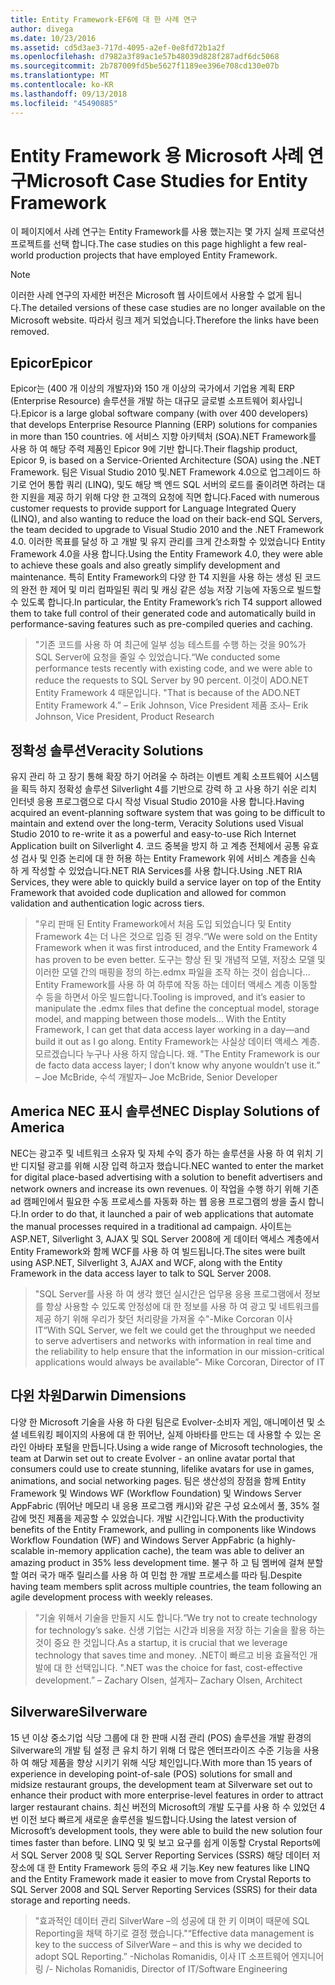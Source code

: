 ```yaml
---
title: Entity Framework-EF6에 대 한 사례 연구
author: divega
ms.date: 10/23/2016
ms.assetid: cd5d3ae3-717d-4095-a2ef-0e8fd72b1a2f
ms.openlocfilehash: d7982a3f89ac1e57b48039d828f287adf6dc5068
ms.sourcegitcommit: 2b787009fd5be5627f1189ee396e708cd130e07b
ms.translationtype: MT
ms.contentlocale: ko-KR
ms.lasthandoff: 09/13/2018
ms.locfileid: "45490885"
---
```

# <a name="microsoft-case-studies-for-entity-framework"></a><span data-ttu-id="bd494-102">Entity Framework 용 Microsoft 사례 연구</span><span class="sxs-lookup"><span data-stu-id="bd494-102">Microsoft Case Studies for Entity Framework</span></span>
<span data-ttu-id="bd494-103">이 페이지에서 사례 연구는 Entity Framework를 사용 했는지는 몇 가지 실제 프로덕션 프로젝트를 선택 합니다.</span><span class="sxs-lookup"><span data-stu-id="bd494-103">The case studies on this page highlight a few real-world production projects that have employed Entity Framework.</span></span>
> [!NOTE]
> <span data-ttu-id="bd494-104">이러한 사례 연구의 자세한 버전은 Microsoft 웹 사이트에서 사용할 수 없게 됩니다.</span><span class="sxs-lookup"><span data-stu-id="bd494-104">The detailed versions of these case studies are no longer available on the Microsoft website.</span></span> <span data-ttu-id="bd494-105">따라서 링크 제거 되었습니다.</span><span class="sxs-lookup"><span data-stu-id="bd494-105">Therefore the links have been removed.</span></span>

## <a name="epicor"></a><span data-ttu-id="bd494-106">Epicor</span><span class="sxs-lookup"><span data-stu-id="bd494-106">Epicor</span></span>
<span data-ttu-id="bd494-107">Epicor는 (400 개 이상의 개발자)와 150 개 이상의 국가에서 기업용 계획 ERP (Enterprise Resource) 솔루션을 개발 하는 대규모 글로벌 소프트웨어 회사입니다.</span><span class="sxs-lookup"><span data-stu-id="bd494-107">Epicor is a large global software company (with over 400 developers) that develops Enterprise Resource Planning (ERP) solutions for companies in more than 150 countries.</span></span>
<span data-ttu-id="bd494-108">에 서비스 지향 아키텍처 (SOA).NET Framework를 사용 하 여 해당 주력 제품인 Epicor 9에 기반 합니다.</span><span class="sxs-lookup"><span data-stu-id="bd494-108">Their flagship product, Epicor 9, is based on a Service-Oriented Architecture (SOA) using the .NET Framework.</span></span>
<span data-ttu-id="bd494-109">팀은 Visual Studio 2010 및.NET Framework 4.0으로 업그레이드 하기로 언어 통합 쿼리 (LINQ), 및도 해당 백 엔드 SQL 서버의 로드를 줄이려면 하려는 대 한 지원을 제공 하기 위해 다양 한 고객의 요청에 직면 합니다.</span><span class="sxs-lookup"><span data-stu-id="bd494-109">Faced with numerous customer requests to provide support for Language Integrated Query (LINQ), and also wanting to reduce the load on their back-end SQL Servers, the team decided to upgrade to Visual Studio 2010 and the .NET Framework 4.0.</span></span>
<span data-ttu-id="bd494-110">이러한 목표를 달성 하 고 개발 및 유지 관리를 크게 간소화할 수 있었습니다 Entity Framework 4.0을 사용 합니다.</span><span class="sxs-lookup"><span data-stu-id="bd494-110">Using the Entity Framework 4.0, they were able to achieve these goals and also greatly simplify development and maintenance.</span></span>
<span data-ttu-id="bd494-111">특히 Entity Framework의 다양 한 T4 지원을 사용 하는 생성 된 코드의 완전 한 제어 및 미리 컴파일된 쿼리 및 캐싱 같은 성능 저장 기능에 자동으로 빌드할 수 있도록 합니다.</span><span class="sxs-lookup"><span data-stu-id="bd494-111">In particular, the Entity Framework’s rich T4 support allowed them to take full control of their generated code and automatically build in performance-saving features such as pre-compiled queries and caching.</span></span>

> <span data-ttu-id="bd494-112">"기존 코드를 사용 하 여 최근에 일부 성능 테스트를 수행 하는 것을 90%가 SQL Server에 요청을 줄일 수 있었습니다.</span><span class="sxs-lookup"><span data-stu-id="bd494-112">“We conducted some performance tests recently with existing code, and we were able to reduce the requests to SQL Server by 90 percent.</span></span>
<span data-ttu-id="bd494-113">이것이 ADO.NET Entity Framework 4 때문입니다. "</span><span class="sxs-lookup"><span data-stu-id="bd494-113">That is because of the ADO.NET Entity Framework 4.”</span></span> <span data-ttu-id="bd494-114">– Erik Johnson, Vice President 제품 조사</span><span class="sxs-lookup"><span data-stu-id="bd494-114">– Erik Johnson, Vice President, Product Research</span></span>  

## <a name="veracity-solutions"></a><span data-ttu-id="bd494-115">정확성 솔루션</span><span class="sxs-lookup"><span data-stu-id="bd494-115">Veracity Solutions</span></span>
<span data-ttu-id="bd494-116">유지 관리 하 고 장기 통해 확장 하기 어려울 수 하려는 이벤트 계획 소프트웨어 시스템을 획득 하지 정확성 솔루션 Silverlight 4를 기반으로 강력 하 고 사용 하기 쉬운 리치 인터넷 응용 프로그램으로 다시 작성 Visual Studio 2010을 사용 합니다.</span><span class="sxs-lookup"><span data-stu-id="bd494-116">Having acquired an event-planning software system that was going to be difficult to maintain and extend over the long-term, Veracity Solutions used Visual Studio 2010 to re-write it as a powerful and easy-to-use Rich Internet Application built on Silverlight 4.</span></span>
<span data-ttu-id="bd494-117">코드 중복을 방지 하 고 계층 전체에서 공통 유효성 검사 및 인증 논리에 대 한 허용 하는 Entity Framework 위에 서비스 계층을 신속 하 게 작성할 수 있었습니다.NET RIA Services를 사용 합니다.</span><span class="sxs-lookup"><span data-stu-id="bd494-117">Using .NET RIA Services, they were able to quickly build a service layer on top of the Entity Framework that avoided code duplication and allowed for common validation and authentication logic across tiers.</span></span>  

> <span data-ttu-id="bd494-118">"우리 판매 된 Entity Framework에서 처음 도입 되었습니다 및 Entity Framework 4는 더 나은 것으로 입증 된 경우.</span><span class="sxs-lookup"><span data-stu-id="bd494-118">“We were sold on the Entity Framework when it was first introduced, and the Entity Framework 4 has proven to be even better.</span></span>
<span data-ttu-id="bd494-119">도구는 향상 된 및 개념적 모델, 저장소 모델 및 이러한 모델 간의 매핑을 정의 하는.edmx 파일을 조작 하는 것이 쉽습니다... Entity Framework를 사용 하 여 하루에 작동 하는 데이터 액세스 계층 이동할 수 등을 하면서 아웃 빌드합니다.</span><span class="sxs-lookup"><span data-stu-id="bd494-119">Tooling is improved, and it’s easier to manipulate the .edmx files that define the conceptual model, storage model, and mapping between those models... With the Entity Framework, I can get that data access layer working in a day—and build it out as I go along.</span></span>
<span data-ttu-id="bd494-120">Entity Framework는 사실상 데이터 액세스 계층. 모르겠습니다 누구나 사용 하지 않습니다. 왜. "</span><span class="sxs-lookup"><span data-stu-id="bd494-120">The Entity Framework is our de facto data access layer; I don’t know why anyone wouldn’t use it.”</span></span> <span data-ttu-id="bd494-121">– Joe McBride, 수석 개발자</span><span class="sxs-lookup"><span data-stu-id="bd494-121">– Joe McBride, Senior Developer</span></span>

## <a name="nec-display-solutions-of-america"></a><span data-ttu-id="bd494-122">America NEC 표시 솔루션</span><span class="sxs-lookup"><span data-stu-id="bd494-122">NEC Display Solutions of America</span></span>
<span data-ttu-id="bd494-123">NEC는 광고주 및 네트워크 소유자 및 자체 수익 증가 하는 솔루션을 사용 하 여 위치 기반 디지털 광고를 위해 시장 입력 하고자 했습니다.</span><span class="sxs-lookup"><span data-stu-id="bd494-123">NEC wanted to enter the market for digital place-based advertising with a solution to benefit advertisers and network owners and increase its own revenues.</span></span>
<span data-ttu-id="bd494-124">이 작업을 수행 하기 위해 기존 ad 캠페인에서 필요한 수동 프로세스를 자동화 하는 웹 응용 프로그램의 쌍을 출시 합니다.</span><span class="sxs-lookup"><span data-stu-id="bd494-124">In order to do that, it launched a pair of web applications that automate the manual processes required in a traditional ad campaign.</span></span>
<span data-ttu-id="bd494-125">사이트는 ASP.NET, Silverlight 3, AJAX 및 SQL Server 2008에 게 데이터 액세스 계층에서 Entity Framework와 함께 WCF를 사용 하 여 빌드됩니다.</span><span class="sxs-lookup"><span data-stu-id="bd494-125">The sites were built using ASP.NET, Silverlight 3, AJAX and WCF, along with the Entity Framework in the data access layer to talk to SQL Server 2008.</span></span>

> <span data-ttu-id="bd494-126">"SQL Server를 사용 하 여 생각 했던 실시간은 업무용 응용 프로그램에서 정보를 항상 사용할 수 있도록 안정성에 대 한 정보를 사용 하 여 광고 및 네트워크를 제공 하기 위해 우리가 찾던 처리량을 가져올 수"-Mike Corcoran 이사 IT</span><span class="sxs-lookup"><span data-stu-id="bd494-126">“With SQL Server, we felt we could get the throughput we needed to serve advertisers and networks with information in real time and the reliability to help ensure that the information in our mission-critical applications would always be available”- Mike Corcoran, Director of IT</span></span>

## <a name="darwin-dimensions"></a><span data-ttu-id="bd494-127">다윈 차원</span><span class="sxs-lookup"><span data-stu-id="bd494-127">Darwin Dimensions</span></span>
<span data-ttu-id="bd494-128">다양 한 Microsoft 기술을 사용 하 다윈 팀은로 Evolver-소비자 게임, 애니메이션 및 소셜 네트워킹 페이지의 사용에 대 한 뛰어난, 실제 아바타를 만드는 데 사용할 수 있는 온라인 아바타 포털을 만듭니다.</span><span class="sxs-lookup"><span data-stu-id="bd494-128">Using a wide range of Microsoft technologies, the team at Darwin set out to create Evolver - an online avatar portal that consumers could use to create stunning, lifelike avatars for use in games, animations, and social networking pages.</span></span>
<span data-ttu-id="bd494-129">팀은 생산성의 장점을 함께 Entity Framework 및 Windows WF (Workflow Foundation) 및 Windows Server AppFabric (뛰어난 메모리 내 응용 프로그램 캐시)와 같은 구성 요소에서 풀, 35% 절감에 멋진 제품을 제공할 수 있었습니다. 개발 시간입니다.</span><span class="sxs-lookup"><span data-stu-id="bd494-129">With the productivity benefits of the Entity Framework, and pulling in components like Windows Workflow Foundation (WF) and Windows Server AppFabric (a highly-scalable in-memory application cache), the team was able to deliver an amazing product in 35% less development time.</span></span>
<span data-ttu-id="bd494-130">불구 하 고 팀 멤버에 걸쳐 분할할 여러 국가 매주 릴리스를 사용 하 여 민첩 한 개발 프로세스를 따라 팀.</span><span class="sxs-lookup"><span data-stu-id="bd494-130">Despite having team members split across multiple countries, the team following an agile development process with weekly releases.</span></span>

 > <span data-ttu-id="bd494-131">"기술 위해서 기술을 만들지 시도 합니다.</span><span class="sxs-lookup"><span data-stu-id="bd494-131">“We try not to create technology for technology’s sake.</span></span> <span data-ttu-id="bd494-132">신생 기업는 시간과 비용을 저장 하는 기술을 활용 하는 것이 중요 한 것입니다.</span><span class="sxs-lookup"><span data-stu-id="bd494-132">As a startup, it is crucial that we leverage technology that saves time and money.</span></span>
 <span data-ttu-id="bd494-133">.NET이 빠르고 비용 효율적인 개발에 대 한 선택입니다. "</span><span class="sxs-lookup"><span data-stu-id="bd494-133">.NET was the choice for fast, cost-effective development.”</span></span> <span data-ttu-id="bd494-134">– Zachary Olsen, 설계자</span><span class="sxs-lookup"><span data-stu-id="bd494-134">– Zachary Olsen, Architect</span></span>  

## <a name="silverware"></a><span data-ttu-id="bd494-135">Silverware</span><span class="sxs-lookup"><span data-stu-id="bd494-135">Silverware</span></span>
<span data-ttu-id="bd494-136">15 년 이상 중소기업 식당 그룹에 대 한 판매 시점 관리 (POS) 솔루션을 개발 환경의 Silverware의 개발 팀 설정 큰 유치 하기 위해 더 많은 엔터프라이즈 수준 기능을 사용 하 여 해당 제품을 향상 시키기 위해 식당 체인입니다.</span><span class="sxs-lookup"><span data-stu-id="bd494-136">With more than 15 years of experience in developing point-of-sale (POS) solutions for small and midsize restaurant groups, the development team at Silverware set out to enhance their product with more enterprise-level features in order to attract larger restaurant chains.</span></span>
<span data-ttu-id="bd494-137">최신 버전의 Microsoft의 개발 도구를 사용 하 수 있었던 4 번 이전 보다 빠르게 새로운 솔루션을 빌드합니다.</span><span class="sxs-lookup"><span data-stu-id="bd494-137">Using the latest version of Microsoft’s development tools, they were able to build the new solution four times faster than before.</span></span>
<span data-ttu-id="bd494-138">LINQ 및 및 보고 요구를 쉽게 이동할 Crystal Reports에서 SQL Server 2008 및 SQL Server Reporting Services (SSRS) 해당 데이터 저장소에 대 한 Entity Framework 등의 주요 새 기능.</span><span class="sxs-lookup"><span data-stu-id="bd494-138">Key new features like LINQ and the Entity Framework made it easier to move from Crystal Reports to SQL Server 2008 and SQL Server Reporting Services (SSRS) for their data storage and reporting needs.</span></span>

> <span data-ttu-id="bd494-139">"효과적인 데이터 관리 SilverWare –의 성공에 대 한 키 이며이 때문에 SQL Reporting을 채택 하기로 결정 했습니다."</span><span class="sxs-lookup"><span data-stu-id="bd494-139">“Effective data management is key to the success of SilverWare – and this is why we decided to adopt SQL Reporting.”</span></span> <span data-ttu-id="bd494-140">-Nicholas Romanidis, 이사 IT 소프트웨어 엔지니어링 /</span><span class="sxs-lookup"><span data-stu-id="bd494-140">- Nicholas Romanidis, Director of IT/Software Engineering</span></span>
